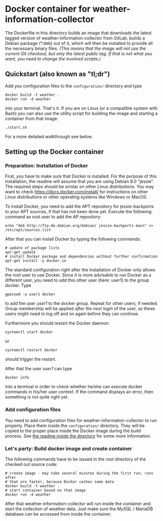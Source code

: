 # Docker container for weather-information-collector

The Dockerfile in this directory builds an image that downloads the latest
tagged version of weather-information-collector from GitLab, builds a Debian
package (*.deb) out of it, which will then be installed to provide all the
necessary binary files. _(This means that the image will not use the current Git
checkout, but only the latest public tag. If that is not what you want, you need
to change the involved scripts.)_

## Quickstart (also known as "tl;dr")

Add you configuration files to the `configuration/` directory and type

    docker build -t weather .
    docker run -d weather

into your terminal. That's it. If you are on Linux (or a compatible system with
Bash) you can also use the utility script for building the image and starting a
container from that image:

    ./start.sh

For a more detailed walkthrough see below.

## Setting up the Docker container

### Preparation: Installation of Docker

First, you have to make sure that Docker is installed. For the purpose of this
installation, the readme will assume that you are using Debian 8.0 "jessie".
The required steps should be similar on other Linux distributions. You may want
to check <https://docs.docker.com/install/> for instructions on other Linux
distributions or other operating systems like Windows or MacOS.

To install Docker, you need to add the APT repository for jessie-backports to
your APT sources, if that has not been done yet. Execute the following command
as root user to add the AP repository:

    echo "deb http://ftp.de.debian.org/debian/ jessie-backports main" >> /etc/apt/sources.list

After that you can install Docker by typing the following commands:

    # update of package lists
    apt-get update
    # install Docker package and dependencies without further confirmation
    apt-get install -y docker.io

The standard configuration right after the installation of Docker only allows
the root user to use Docker. Since it is more advisable to run Docker as a
different user, you need to add this other user (here: user1) to the group
docker. Type

    gpasswd -a user1 docker

to add the user _user1_ to the docker group. Repeat for other users, if needed.
Group membership will be applied _after the next login_ of the user, so these
users might need to log off and on again before they can continue.

Furthermore you should restart the Docker daemon:

    systemctl start docker

or

    systemctl restart docker

should trigger the restart.

After that the user _user1_ can type

    docker info

into a terminal in order to check whether he/she can execute docker commands in
his/her user context. If the command displays an error, then something is not
quite right yet.

### Add configuration files

You need to add configuration files for weather-information-collector to run
properly. Place them inside the `configuration/` directory. They will be copied
to the proper place inside the Docker image during the build process. See
[the readme inside the directory](./configuration/readme.md) for some more
information.

### Let's party: Build docker image and create container

The following commands have to be issued in the root directory of the checked
out source code:

    # create image - may take several minutes during the first run; runs after
    # that are faster, because Docker caches some data
    docker build -t weather .
    # start container based on that image
    docker run -d weather

After that weather-information-collector will run inside the container and start
the collection of weather data. Just make sure the MySQL / MariaDB database can
be accessed from inside the container.
